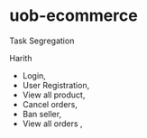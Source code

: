 # uob-ecommerce

Task Segregation


Harith

- Login,
- User Registration,
- View all product,
- Cancel orders,
- Ban seller,
- View all orders ,
